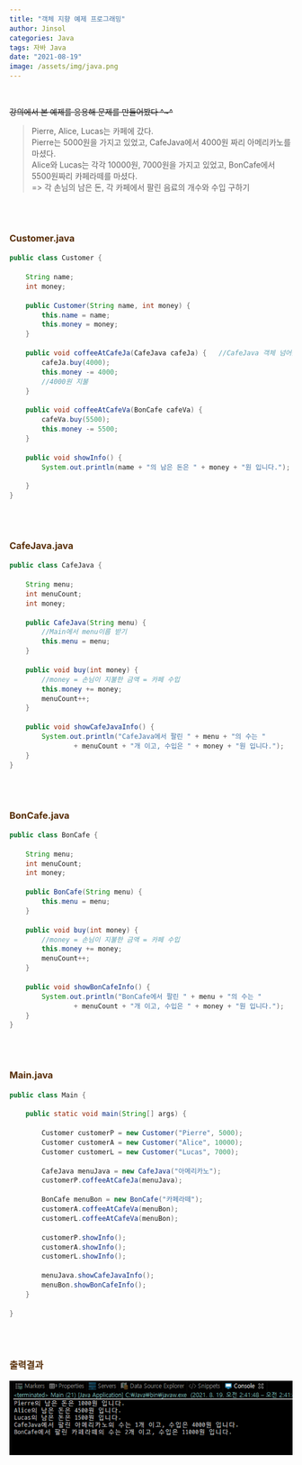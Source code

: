 ```yaml
---
title: "객체 지향 예제 프로그래밍"
author: Jinsol
categories: Java
tags: 자바 Java
date: "2021-08-19"
image: /assets/img/java.png
---
```


<br>

~~강의에서 본 예제를 응용해 문제를 만들어봤다 ^~^~~

> Pierre, Alice, Lucas는 카페에 갔다. <br>
Pierre는 5000원을 가지고 있었고,  CafeJava에서 4000원 짜리 아메리카노를 마셨다.<br> Alice와 Lucas는 각각 10000원, 7000원을 가지고 있었고, BonCafe에서 5500원짜리 카페라떼를 마셨다. <br>
=> 각 손님의 남은 돈, 각 카페에서 팔린 음료의 개수와 수입 구하기

<br><br>

### <span style="color:#572d05">Customer.java</span>

```java
public class Customer {

	String name;
	int money;
	
	public Customer(String name, int money) {
		this.name = name;
		this.money = money;
	}
	
	public void coffeeAtCafeJa(CafeJava cafeJa) {	//CafeJava 객체 넘어옴
		cafeJa.buy(4000);	
		this.money -= 4000;
		//4000원 지불
	}
	
	public void coffeeAtCafeVa(BonCafe cafeVa) {
		cafeVa.buy(5500);
		this.money -= 5500;
	}
	
	public void showInfo() {
		System.out.println(name + "의 남은 돈은 " + money + "원 입니다.");
		
	}
}
```
<br><br>

### <span style="color:#572d05">CafeJava.java<span>

```java
public class CafeJava {

	String menu;
	int menuCount;
	int money;
	
	public CafeJava(String menu) {
		//Main에서 menu이름 받기
		this.menu = menu;
	}
	
	public void buy(int money) { 
		//money = 손님이 지불한 금액 = 카페 수입
		this.money += money;
		menuCount++;
	}
	
	public void showCafeJavaInfo() {
		System.out.println("CafeJava에서 팔린 " + menu + "의 수는 " 
				+ menuCount + "개 이고, 수입은 " + money + "원 입니다.");
	}
}

```

<br><br>

### <span style="color:#572d05">BonCafe.java<span>

```java
public class BonCafe {

	String menu;
	int menuCount;
	int money;
	
	public BonCafe(String menu) {
		this.menu = menu;
	}
	
	public void buy(int money) { 
		//money = 손님이 지불한 금액 = 카페 수입
		this.money += money;
		menuCount++;
	}
	
	public void showBonCafeInfo() {
		System.out.println("BonCafe에서 팔린 " + menu + "의 수는 " 
				+ menuCount + "개 이고, 수입은 " + money + "원 입니다.");
	}
}

```

<br><br>

### <span style="color:#572d05">Main.java<span>

```java
public class Main {

	public static void main(String[] args) {

		Customer customerP = new Customer("Pierre", 5000);
		Customer customerA = new Customer("Alice", 10000);
		Customer customerL = new Customer("Lucas", 7000);
		
		CafeJava menuJava = new CafeJava("아메리카노");
		customerP.coffeeAtCafeJa(menuJava);
		
		BonCafe menuBon = new BonCafe("카페라떼");
		customerA.coffeeAtCafeVa(menuBon);
		customerL.coffeeAtCafeVa(menuBon);
		
		customerP.showInfo();
		customerA.showInfo();
		customerL.showInfo();
		
		menuJava.showCafeJavaInfo();
		menuBon.showBonCafeInfo();
	}

}
```

<br><br>

### <span style="color:#572d05">출력결과<span>

![출력결과](/assets/img/cafeOOP.png)